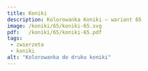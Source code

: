 ```yaml
---
title: Koniki
description: Kolorowanka Koniki – wariant 65
image: /koniki/65/koniki-65.svg
pdf:   /koniki/65/koniki-65.pdf
tags:
 - zwierzeta
 - koniki
alt: "Kolorowanka do druku koniki"
---
```

